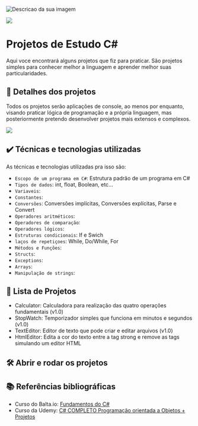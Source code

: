 ![Descricao da sua imagem](https://assets.dio.me/j3Wmu8BbLBvXyJ00vMksXIne_lvuRJQWHm4AxRVAyhQ/f:webp/q:80/L2FydGljbGVzL2NvdmVyLzVkMzFiNWMwLTdiNDEtNGY4NC04ZTcwLWVjNjgxNDRmODgyZC5qcGc)

![](https://img.shields.io/badge/Estudos-C%23-blue)

# Projetos de Estudo C#

Aqui voce encontrará alguns projetos que fiz para praticar. São projetos simples para conhecer melhor a linguagem e aprender melhor suas particularidades. 

## 🔨 Detalhes dos projetos

Todos os projetos serão aplicações de console, ao menos por enquanto, visando praticar lógica de programação e a própria linguagem, mas posteriormente pretendo desenvolver projetos mais extensos e complexos.

![](https://www.michalbialecki.com/wp-content/uploads/2018/05/console-01.gif)

## ✔️ Técnicas e tecnologias utilizadas

As técnicas e tecnologias utilizadas pra isso são:

- `Escopo de um programa em C#`: Estrutura padrão de um programa em C#
- `Tipos de dados`: int, float, Boolean, etc... 
- `Variaveis`: 
- `Constantes`: 
- `Conversões`: Conversões implícitas, Conversões explícitas, Parse e Convert  
- `Operadores aritméticos`: 
- `Operadores de comparação`: 
- `Operadores lógicos`: 
- `Estruturas condicionais`: If e Swich
- `laços de repetiçoes`: While, Do/While, For 
- `Métodos e Funções`: 
- `Structs`:
- `Exceptions`:
- `Arrays`:
- `Manipulação de strings`: 

## 📃 Lista de Projetos

- Calculator: Calculadora para realização das quatro operações fundamentais (v1.0)
- StopWatch: Temporizador simples que funciona em minutos e segundos (v1.0)
- TextEditor: Editor de texto que pode criar e editar arquivos (v1.0)
- HtmlEditor: Edita a cor do texto entre a tag strong e remove as tags simulando um editor HTML


## 🛠️ Abrir e rodar os projetos



## 📚 Referências bibliográficas 

- Curso do Balta.io: [Fundamentos do C#](https://balta.io/cursos/fundamentos-csharp) 
- Curso da Udemy: [C# COMPLETO Programação orientada a Objetos + Projetos](https://www.udemy.com/course/programacao-orientada-a-objetos-csharp/?couponCode=ST9MT120225A)

